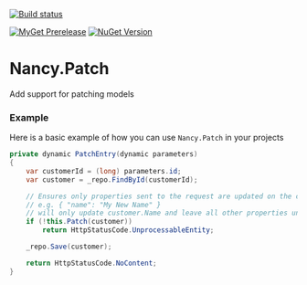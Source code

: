 [![Build status](https://ci.appveyor.com/api/projects/status/phemd9r0aebjl023?svg=true)](https://ci.appveyor.com/project/mrstebo/nancy-patch)

[![MyGet Prerelease](https://img.shields.io/myget/mrstebo/v/Nancy.Patch.svg?label=MyGet_Prerelease)](https://www.myget.org/feed/mrstebo/package/nuget/Nancy.Patch) [![NuGet Version](https://img.shields.io/nuget/v/Nancy.Patch.svg)](https://www.nuget.org/packages/Nancy.Patch/)

# Nancy.Patch
Add support for patching models


### Example
Here is a basic example of how you can use `Nancy.Patch` in your projects
```cs
private dynamic PatchEntry(dynamic parameters)
{
    var customerId = (long) parameters.id;
    var customer = _repo.FindById(customerId);

    // Ensures only properties sent to the request are updated on the customer
    // e.g. { "name": "My New Name" }
    // will only update customer.Name and leave all other properties untouched
    if (!this.Patch(customer))
        return HttpStatusCode.UnprocessableEntity;

    _repo.Save(customer);

    return HttpStatusCode.NoContent;
}
```
